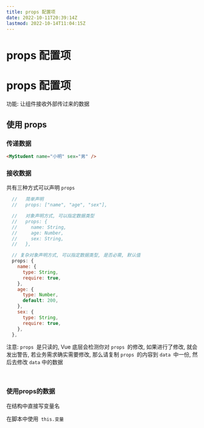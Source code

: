 ```yaml
---
title: props 配置项
date: 2022-10-11T20:39:14Z
lastmod: 2022-10-14T11:04:15Z
---
```


# props 配置项

# props 配置项

功能: 让组件接收外部传过来的数据

## 使用 props

### 传递数据

```html
<MyStudent name="小明" sex="男" />
```

### 接收数据

共有三种方式可以声明 `props`​

```js
  //   简单声明
  //   props: ["name", "age", "sex"],

  //   对象声明方式, 可以指定数据类型
  //   props: {
  //     name: String,
  //     age: Number,
  //     sex: String,
  //   },

  // 复杂对象声明方式, 可以指定数据类型, 是否必需, 默认值
  props: {
    name: {
      type: String,
      require: true,
    },
    age: {
      type: Number,
      default: 200, 
    },
    sex: {
      type: String,
      require: true,
    },
  },
```

注意: `props ​`是只读的, Vue 底层会检测你对 `props ​`的修改, 如果进行了修改, 就会发出警告, 若业务需求确实需要修改, 那么请复制 `props ​`的内容到 `data ​`中一份, 然后去修改 `data` 中的数据

‍

### 使用props的数据

在结构中直接写变量名

在脚本中使用`​ this.变量`

‍
